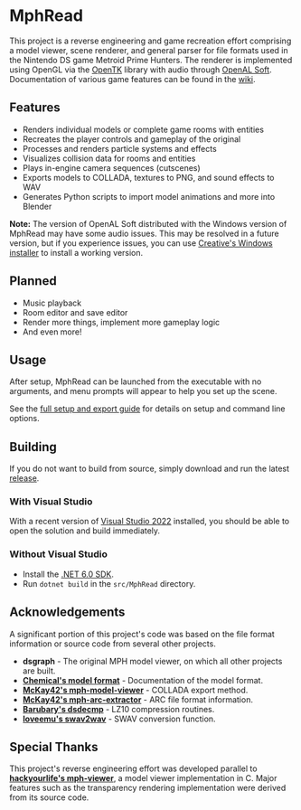 # MphRead
This project is a reverse engineering and game recreation effort comprising a model viewer, scene renderer, and general parser for file formats used in the Nintendo DS game Metroid Prime Hunters. The renderer is implemented using OpenGL via the [OpenTK](https://github.com/opentk/opentk) library with audio through [OpenAL Soft](https://github.com/kcat/openal-soft). Documentation of various game features can be found in the [wiki](https://github.com/NoneGiven/MphRead/wiki).

## Features
- Renders individual models or complete game rooms with entities
- Recreates the player controls and gameplay of the original
- Processes and renders particle systems and effects
- Visualizes collision data for rooms and entities
- Plays in-engine camera sequences (cutscenes)
- Exports models to COLLADA, textures to PNG, and sound effects to WAV
- Generates Python scripts to import model animations and more into Blender

**Note:** The version of OpenAL Soft distributed with the Windows version of MphRead may have some audio issues. This may be resolved in a future version, but if you experience issues, you can use [Creative's Windows installer](https://www.openal.org/downloads/) to install a working version.

## Planned
- Music playback
- Room editor and save editor
- Render more things, implement more gameplay logic
- And even more!

## Usage

After setup, MphRead can be launched from the executable with no arguments, and menu prompts will appear to help you set up the scene.

See the [full setup and export guide](https://github.com/NoneGiven/MphRead/wiki/Setup-&-Export-Guide) for details on setup and command line options.

## Building

If you do not want to build from source, simply download and run the latest [release](https://github.com/NoneGiven/MphRead/releases).

### With Visual Studio

With a recent version of [Visual Studio 2022](https://visualstudio.microsoft.com/vs/) installed, you should be able to open the solution and build immediately.

### Without Visual Studio

- Install the [.NET 6.0 SDK](https://dotnet.microsoft.com/en-us/download/dotnet/6.0).
- Run `dotnet build` in the `src/MphRead` directory.

## Acknowledgements

A significant portion of this project's code was based on the file format information or source code from several other projects.

- **dsgraph** - The original MPH model viewer, on which all other projects are built.
- **[Chemical's model format](https://gitlab.com/ch-mcl/metroid-prime-hunters-file-document/-/blob/master/Model/BinModel.md)** - Documentation of the model format.
- **[McKay42's mph-model-viewer](https://github.com/McKay42/mph-model-viewer)** - COLLADA export method.
- **[McKay42's mph-arc-extractor](https://github.com/McKay42/mph-arc-extractor)** - ARC file format information.
- **[Barubary's dsdecmp](https://github.com/Barubary/dsdecmp)** - LZ10 compression routines.
- **[loveemu's swav2wav](https://github.com/loveemu/loveemu-lab)** - SWAV conversion function.

## Special Thanks

This project's reverse engineering effort was developed parallel to **[hackyourlife's mph-viewer](https://github.com/hackyourlife/mph-viewer)**, a model viewer implementation in C. Major features such as the transparency rendering implementation were derived from its source code.
